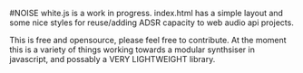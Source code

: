 #NOISE
white.js is a work in progress. index.html has a simple layout and some nice styles for reuse/adding ADSR capacity to web audio api projects.

This is free and opensource, please feel free to contribute. At the moment this is a variety of things working towards a modular synthsiser in javascript, and possably a VERY LIGHTWEIGHT library.
